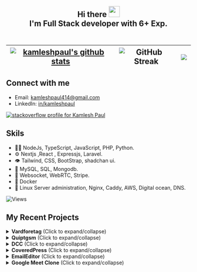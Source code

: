 <h2 align="center">Hi there  <img src="https://user-images.githubusercontent.com/39955420/147578264-bae0526c-028a-49d2-8af8-d08bb4edbd2a.gif" height="30" width="30"><br/> I'm Full Stack developer with 6+ Exp.

<br/>
<br/>

|<a href="https://github.com/kamleshpaul/github-readme-stats"><img align="center" src="https://github-readme-stats.vercel.app/api?username=kamleshpaul&show_icons=true&include_all_commits=true&theme=github&hide_border=true" alt="kamleshpaul's github stats" /></a> |<img src="https://github-readme-streak-stats.herokuapp.com/?user=kamleshpaul&theme=github&ring=5595f0&hide_border=true&currStreakNum=5595f0&fire=5595f0&currStreakLabel=5595f0" alt="GitHub Streak" /> | <a href="https://github.com/kamleshpaul/github-readme-stats"><img align="center" src="https://github-readme-stats.vercel.app/api/top-langs/?username=kamleshpaul&layout=compact&theme=github&hide_border=true" /></a> | 
| ------------- | ------------- | ------------- |


<h2>Connect with me</h2>

- Email: [kamleshpaul414@gmail.com](mailto:kamleshpaul414@gmail.com)
- LinkedIn: [in/kamleshpaul](http://linkedin.com/in/kamlesh-paul/)

  
<a href="https://stackoverflow.com/users/10834466/kamlesh-paul?tab=profile">
  <img src="https://stackoverflow.com/users/flair/10834466.png" width="208" height="58" alt="stackoverflow profile for Kamlesh Paul">
</a>


## Skils
- 👨‍💻 NodeJs, TypeScript, JavaScript, PHP, Python.
- ⚙️ Nextjs ,React , Expressjs, Laravel.
- 👁️ Tailwind, CSS, BootStrap, shadchan ui.
- 💽 MySQL, SQL, Mongodb.
- 🔌 Websocket, WebRTC, Stripe.
- 🚢 Docker
- 🐧 Linux Server administration, Nginx, Caddy, AWS, Digital ocean, DNS.

  

![Views](https://komarev.com/ghpvc/?username=kamleshpaul)

## My Recent Projects
<details>
  <summary><b>Vardforetag</b> (Click to expand/collapse)</summary>

  ### Description
  This project involves meeting management, allowing clients to create their availability on the calendar. Users can book meetings, and both parties receive notifications to join the meeting. The meeting can be either a video call or a voice call.

  ### Tools Used
  - Laravel, React.js, Websocket, WebRTC, Tailwind CSS, Laravel Forge.

  ### Team Size
  - 1

  ### Screenshots

  ![Screenshot 1](./Work/Vardforetag/screenshot1.png)
  ![Screenshot 2](./Work/Vardforetag/screenshot2.png)
  ![Screenshot 3](./Work/Vardforetag/screenshot3.png)
  ![Screenshot 4](./Work/Vardforetag/screenshot4.png)
  ![Screenshot 5](./Work/Vardforetag/screenshot5.png)

</details>


<details>
  <summary><b>Quiptgsm</b> (Click to expand/collapse)</summary>

  ### Description
  This project is an online dating course management system with real-time chat features between coaches and users. It also includes video courses.

  ### Tools Used
  - Laravel, Next.js, Websocket, Tailwind CSS, Laravel Forge, Ffmpeg.

  ### Team Size
  - 6

  ### Screenshots

  ![Screenshot 1](./Work/Quiptgsm/screenshot1.png)
  ![Screenshot 2](./Work/Quiptgsm/screenshot2.png)
  ![Screenshot 3](./Work/Quiptgsm/screenshot3.png)
  ![Screenshot 4](./Work/Quiptgsm/screenshot4.png)

</details>


<details>
  <summary><b>DCC</b> (Click to expand/collapse)</summary>

  ### Description
  This project is a drag-and-drop panel builder for Android devices.

  ### Tools Used
  - Laravel, Vue.js (2), Websocket, Bootstrap CSS, AWS, MQTT.

  ### Team Size
  - 2

  ### Screenshots

  ![Screenshot 1](./Work/DCC/screenshot1.png)
  ![Screenshot 2](./Work/DCC/screenshot2.png)
  ![Screenshot 3](./Work/DCC/screenshot3.png)

</details>


<details>
  <summary><b>CoveredPress</b> (Click to expand/collapse)</summary>

  ### Description
  CoveredPress is a report generator for media agencies. It collects client interests, performs background data collection and calculations, and generates reports.

  ### Tools Used
  - Laravel, Bootstrap CSS, jQuery, AWS, various third-party APIs, Stripe.

  ### Team Size
  - 3

  ### Screenshots

  ![Screenshot 1](./Work/CoveredPress/screenshot1.png)
  ![Screenshot 2](./Work/CoveredPress/screenshot2.png)
  ![Screenshot 3](./Work/CoveredPress/screenshot3.png)
  ![Screenshot 4](./Work/CoveredPress/screenshot4.png)
  ![Screenshot 5](./Work/CoveredPress/screenshot5.png)
  ![Screenshot 6](./Work/CoveredPress/screenshot6.png)

</details>


<details>
  <summary><b>EmailEditor</b> (Click to expand/collapse)</summary>

  ### Description
  EmailEditor is a simple email builder and sender using SMTP.

  ### Tools Used
  - Laravel, React.js, Tailwind CSS.

  ### Team Size
  - 1

  ### Screenshots

  ![Screenshot 1](./Work/EmailEditor/screenshot1.png)
</details>


<details>
  <summary><b>Google Meet Clone</b> (Click to expand/collapse)</summary>

  ### Description
  Google Meet Clone is a project focused on group video calls, replicating the features of Google Meet.

  ### Tools Used
  - Laravel, React.js, Tailwind CSS, Websocket, WebRTC.

  ### Team Size
  - 1

  ### Screenshots

  ![Screenshot 1](./Work/GoogleMeetClone/screenshot1.png)
  ![Screenshot 2](./Work/GoogleMeetClone/screenshot2.png)
</details>


